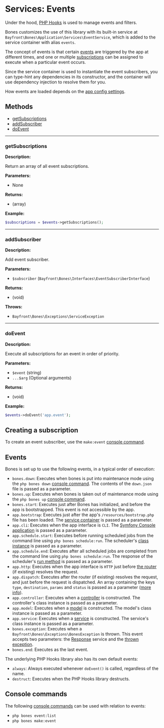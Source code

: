 # Services: Events

Under the hood, [PHP Hooks](https://github.com/bayfrontmedia/php-hooks) is used to manage events and filters.

Bones customizes the use of this library with its built-in service at `Bayfront\Bones\Application\Services\EventService`,
which is added to the service container with alias `events`.

The concept of events is that certain [events](#events) are triggered by the app at different times,
and one or multiple [subscriptions](#creating-a-subscription) can be assigned to execute when a particular event occurs.

Since the service container is used to instantiate the event subscribers, you can type-hint any dependencies
in its constructor, and the container will use dependency injection to resolve them for you.

How events are loaded depends on the [app config settings](../usage/config.md#events).

## Methods

- [getSubscriptions](#getsubscriptions)
- [addSubscriber](#addsubscriber)
- [doEvent](#doevent)

<hr />

### getSubscriptions

**Description:**

Return an array of all event subscriptions.

**Parameters:**

- None

**Returns:**

- (array)

**Example:**

```php
$subscriptions = $events->getSubscriptions();
```

<hr />

### addSubscriber

**Description:**

Add event subscriber.

**Parameters:**

- `$subscriber` (`Bayfront\Bones\Interfaces\EventSubscriberInterface`)

**Returns:**

- (void)

**Throws:**

- `Bayfront\Bones\Exceptions\ServiceException`

<hr />

### doEvent

**Description:**

Execute all subscriptions for an event in order of priority.

**Parameters:**

- `$event` (string)
- `...$arg` (Optional arguments)

**Returns:**

- (void)

**Example:**

```php
$events->doEvent('app.event');
```

## Creating a subscription

To create an event subscriber, use the `make:event` [console command](#console-commands).

## Events

Bones is set up to use the following events, in a typical order of execution:

- `bones.down`: Executes when bones is put into maintenance mode using the `php bones down` [console command](../usage/console.md). The contents of the `down.json` file is passed as a parameter.
- `bones.up`: Executes when bones is taken out of maintenance mode using the `php bones up` [console command](../usage/console.md).
- `bones.start`: Executes just after Bones has initialized, and before the app is bootstrapped. 
This event is not accessible by the app.
- `app.bootstrap`: Executes just after the app's `/resources/bootstrap.php` file has been loaded. 
The [service container](../usage/container.md) is passed as a parameter.
- `app.cli`: Executes when the app interface is `CLI`. The [Symfony Console application](../usage/console.md) is passed as a parameter.
- `app.schedule.start`: Executes before running scheduled jobs from the command line using `php bones schedule:run`.
  The scheduler's [class instance](scheduler.md) is passed as a parameter.
- `app.schedule.end`: Executes after all scheduled jobs are completed from the command line
using `php bones schedule:run`. The response of the scheduler's [run method](https://github.com/bayfrontmedia/cron-scheduler#run) is passed as a parameter.
- `app.http`: Executes when the app interface is `HTTP` just before [the router](router.md) (if existing) resolves the request.
- `app.dispatch`: Executes after the router (if existing) resolves the request, and just before the request is dispatched. An array containing the keys `type`, `destination`, `params` and `status` is passed as a parameter ([more info](https://github.com/bayfrontmedia/route-it#resolve)).
- `app.controller`: Executes when a [controller](../usage/controllers.md) is constructed. The controller's class instance is passed as a parameter.
- `app.model`: Executes when a [model](../usage/models.md) is constructed. The model's class instance is passed as a parameter.
- `app.service`: Executes when a [service](../usage/services.md) is constructed. The service's class instance is passed as a parameter.
- `bones.exception`: Executes when a `Bayfront\Bones\Exceptions\BonesException` is thrown. 
This event accepts two parameters: the [Response](response.md) service and the [thrown exception](../usage/exceptions.md).
- `bones.end`: Executes as the last event.

The underlying PHP Hooks library also has its own default events:

- `always`: Always executed whenever `doEvent()` is called, regardless of the name.
- `destruct`: Executes when the PHP Hooks library destructs.

## Console commands

The following [console commands](../usage/console.md) can be used with relation to events:

- `php bones event:list`
- `php bones make:event`